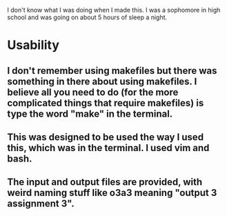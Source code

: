 I don't know what I was doing when I made this. I was a sophomore in high school and was going on about 5 hours of sleep a night.
# Usability
## I don't remember using makefiles but there was something in there about using makefiles. I believe all you need to do (for the more complicated things that require makefiles) is type the word "make" in the terminal.
## This was designed to be used the way I used this, which was in the terminal. I used vim and bash.
## The input and output files are provided, with weird naming stuff like o3a3 meaning "output 3 assignment 3". 
